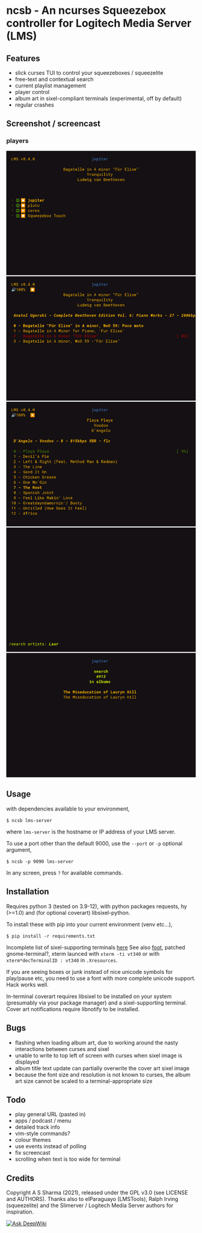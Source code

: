 # ncsb - An ncurses Squeezebox controller for Logitech Media Server (LMS)


## Features

- slick curses TUI to control your squeezeboxes / squeezelite
- free-text and contextual search
- current playlist management
- player control
- album art in sixel-compliant terminals (experimental, off by default)
- regular crashes


## Screenshot / screencast

### players

![players screen](screenshots/players.png)
![playlist screen](screenshots/playlist.png)
![another playlist screen](screenshots/playlist-2.png)
![search screen](screenshots/search.png)
![search results screen](screenshots/search_results.png)

## Usage

with dependencies available to your environment,
```
$ ncsb lms-server
```
where `lms-server` is the hostname or IP address of your LMS server.

To use a port other than the default 9000, use the `--port` or `-p` optional argument,
```
$ ncsb -p 9090 lms-server
```

In any screen, press `?` for available commands.


## Installation

Requires python 3 (tested on 3.9-12), with python packages requests, hy (>=1.0) and (for optional coverart) libsixel-python.

To install these with pip into your current environment (venv etc...),
```
$ pip install -r requirements.txt
```

Incomplete list of sixel-supporting terminals [here](https://github.com/saitoha/libsixel#terminal-requirements)
See also [foot](https://codeberg.org/dnkl/foot),
patched gnome-terminal?,
xterm launced with `xterm -ti vt340`
or with `xterm*decTerminalID : vt340` in `.Xresources`.


If you are seeing boxes or junk instead of nice unicode symbols for play/pause etc, you need to use a font with more complete unicode support.
Hack works well.

In-terminal coverart requires libsixel to be installed on your system (presumably via your package manager) and a sixel-supporting terminal. Cover art notifications require libnotify to be installed.


## Bugs

- flashing when loading album art, due to working around the nasty interactions between curses and sixel
- unable to write to top left of screen with curses when sixel image is displayed
- album title text update can partially overwrite the cover art sixel image
- because the font size and resolution is not known to curses, the album art size cannot be scaled to a terminal-appropriate size


## Todo

- play general URL (pasted in)
- apps / podcast / menu
- detailed track info
- vim-style commands?
- colour themes
- use events instead of polling
- fix screencast
- scrolling when text is too wide for terminal


## Credits

Copyright A S Sharma (2021), released under the GPL v3.0 (see LICENSE and AUTHORS).
Thanks also to elParaguayo (LMSTools), Ralph Irving (squeezelite) and the Slimerver / Logitech Media Server authors for inspiration.

[![Ask DeepWiki](https://deepwiki.com/badge.svg)](https://deepwiki.com/atisharma/ncsb)
